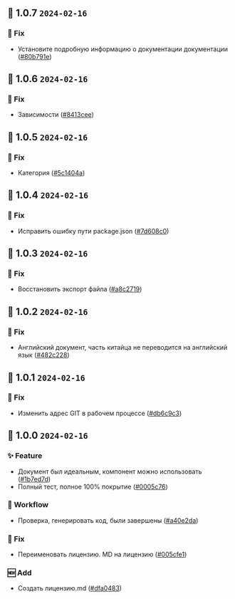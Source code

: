 ## 🎉 1.0.7 `2024-02-16`
### 🐛 Fix
- Установите подробную информацию о документации документации ([#80b791e](https://github.com/kwooshung/files/commit/80b791e67b62e1c2eddf264bfcead79e951dcd4b))

## 🎉 1.0.6 `2024-02-16`
### 🐛 Fix
- Зависимости ([#8413cee](https://github.com/kwooshung/files/commit/8413cee368c8c8e8f7859184595f3997f70bf610))

## 🎉 1.0.5 `2024-02-16`
### 🐛 Fix
- Категория ([#5c1404a](https://github.com/kwooshung/files/commit/5c1404a277f375bb7087f21ff3e4477242070737))

## 🎉 1.0.4 `2024-02-16`
### 🐛 Fix
- Исправить ошибку пути package.json ([#7d608c0](https://github.com/kwooshung/files/commit/7d608c0322d650f79f2052cb040c2b72bccc0c38))

## 🎉 1.0.3 `2024-02-16`
### 🐛 Fix
- Восстановить экспорт файла ([#a8c2719](https://github.com/kwooshung/files/commit/a8c2719d9373698614b415ed96790fbbdf6e3054))

## 🎉 1.0.2 `2024-02-16`
### 🐛 Fix
- Английский документ, часть китайца не переводится на английский язык ([#482c228](https://github.com/kwooshung/files/commit/482c228c24a72f7020ab65e0e6b4d3536ce35ba4))

## 🎉 1.0.1 `2024-02-16`
### 🐛 Fix
- Изменить адрес GIT в рабочем процессе ([#db6c9c3](https://github.com/kwooshung/files/commit/db6c9c35d60c053bbe0dc399f3b94df251b5df65))

## 🎉 1.0.0 `2024-02-16`
### ✨ Feature
- Документ был идеальным, компонент можно использовать ([#1b7ed7d](https://github.com/kwooshung/files/commit/1b7ed7daea04993b105773ab37de497e1c4f2dfd))
- Полный тест, полное 100% покрытие ([#0005c76](https://github.com/kwooshung/files/commit/0005c76a2c204978294bba188789d1d83a4b386e))
### 🔄 Workflow
- Проверка, генерировать код, были завершены ([#a40e2da](https://github.com/kwooshung/files/commit/a40e2dad5d3b7c8d84fb2dcab6598d652a1d77be))
### 🐛 Fix
- Переименовать лицензию. MD на лицензию ([#005cfe1](https://github.com/kwooshung/files/commit/005cfe17df82d24a8825cb224b96a2ec695a288c))
### 🆕 Add
- Создать лицензию.md ([#dfa0483](https://github.com/kwooshung/files/commit/dfa0483d7036226e6533a9b36df318ce77c88f20))